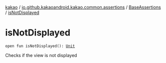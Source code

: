 [kakao](../../index.md) / [io.github.kakaoandroid.kakao.common.assertions](../index.md) / [BaseAssertions](index.md) / [isNotDisplayed](./is-not-displayed.md)

# isNotDisplayed

`open fun isNotDisplayed(): `[`Unit`](https://kotlinlang.org/api/latest/jvm/stdlib/kotlin/-unit/index.html)

Checks if the view is not displayed

